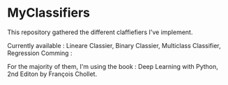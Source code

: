 # MyClassifiers

This repository gathered the different claffiefiers I've implement.

Currently available : Lineare Classier, Binary Classier, Multiclass Classifier, Regression
Comming : 

For the majority of them, I'm using the book : Deep Learning with Python, 2nd Editon by François Chollet.